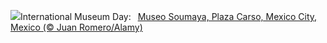 ![](https://www.bing.com/th?id=OHR.MuseoSoumaya_EN-US2440983924_UHD.jpg&w=1000)International Museum Day:&nbsp;&ensp;[Museo Soumaya, Plaza Carso, Mexico City, Mexico (© Juan Romero/Alamy)](https://www.bing.com/th?id=OHR.MuseoSoumaya_EN-US2440983924_UHD.jpg)
<br><br/>
